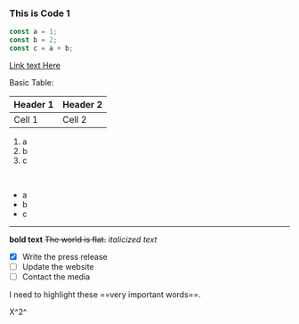 ### This is Code 1

```jsx
const a = 1;
const b = 2;
const c = a + b;
```

[Link text Here](https://link-url-here.org)

Basic Table:

| Header 1 | Header 2 |
| -------- | -------- |
| Cell 1   | Cell 2   |

1. a
2. b
3. c

<br/>

- a
- b
- c

---

**bold text**
~~The world is flat.~~
*italicized text*

- [x] Write the press release
- [ ] Update the website
- [ ] Contact the media

I need to highlight these ==very important words==.

X^2^